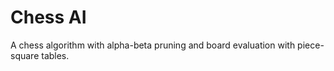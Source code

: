# Chess AI

A chess algorithm with alpha-beta pruning and board evaluation with piece-square tables.
